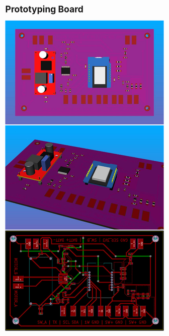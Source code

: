 Prototyping Board
=================

![butler 3d view](https://github.com/poultry-butler/hardware/blob/master/butler/version-0.2-prototyping-pcb/meta/illustration1.jpg)
![butler 3d view](https://github.com/poultry-butler/hardware/blob/master/butler/version-0.2-prototyping-pcb/meta/illustration2.jpg)
![butler 3d view](https://github.com/poultry-butler/hardware/blob/master/butler/version-0.2-prototyping-pcb/meta/illustration3.jpg)
